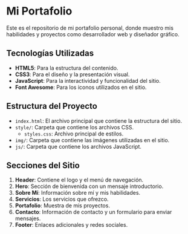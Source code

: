 # Mi Portafolio

Este es el repositorio de mi portafolio personal, donde muestro mis habilidades y proyectos como desarrollador web y diseñador gráfico.

## Tecnologías Utilizadas

- **HTML5**: Para la estructura del contenido.
- **CSS3**: Para el diseño y la presentación visual.
- **JavaScript**: Para la interactividad y funcionalidad del sitio.
- **Font Awesome**: Para los iconos utilizados en el sitio.

## Estructura del Proyecto

- `index.html`: El archivo principal que contiene la estructura del sitio.
- `style/`: Carpeta que contiene los archivos CSS.
  - `styles.css`: Archivo principal de estilos.
- `img/`: Carpeta que contiene las imágenes utilizadas en el sitio.
- `js/`: Carpeta que contiene los archivos JavaScript.

## Secciones del Sitio

1. **Header**: Contiene el logo y el menú de navegación.
2. **Hero**: Sección de bienvenida con un mensaje introductorio.
3. **Sobre Mí**: Información sobre mí y mis habilidades.
4. **Servicios**: Los servicios que ofrezco.
5. **Portafolio**: Muestra de mis proyectos.
6. **Contacto**: Información de contacto y un formulario para enviar mensajes.
7. **Footer**: Enlaces adicionales y redes sociales.
